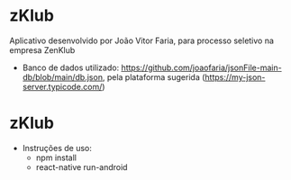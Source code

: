 ﻿# zKlub
 Aplicativo desenvolvido por João Vitor Faria, para processo seletivo na empresa ZenKlub
   - Banco de dados utilizado: https://github.com/joaofaria/jsonFile-main-db/blob/main/db.json, pela plataforma sugerida (https://my-json-server.typicode.com/)
# zKlub
  - Instruções de uso:
    - npm install 
    - react-native run-android
